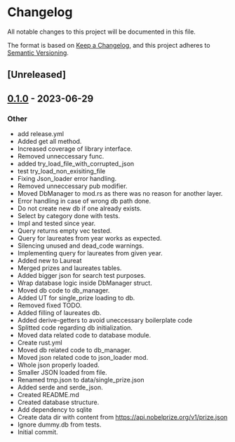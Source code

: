 # Changelog
All notable changes to this project will be documented in this file.

The format is based on [Keep a Changelog](https://keepachangelog.com/en/1.0.0/),
and this project adheres to [Semantic Versioning](https://semver.org/spec/v2.0.0.html).

## [Unreleased]

## [0.1.0](https://github.com/jawoznia/json_to_db/releases/tag/v0.1.0) - 2023-06-29

### Other
- add release.yml
- Added get all method.
- Increased coverage of library interface.
- Removed unneccessary func.
- added try_load_file_with_corrupted_json
- test try_load_non_exisiting_file
- Fixing Json_loader error handling.
- Removed unneccessary pub modifier.
- Moved DbManager to mod.rs as there was no reason for another layer.
- Error handling in case of wrong db path done.
- Do not create new db if one already exists.
- Select by category done with tests.
- Impl and tested since year.
- Query returns empty vec tested.
- Query for laureates from year works as expected.
- Silencing unused and dead_code warnings.
- Implementing query for laureates from given year.
- Added new to Laureat
- Merged prizes and laureates tables.
- Added bigger json for search test purposes.
- Wrap database logic inside DbManager struct.
- Moved db code to db_manager.
- Added UT for single_prize loading to db.
- Removed fixed TODO.
- Added filling of laureates db.
- Added derive-getters to avoid uneccessary boilerplate code
- Splitted code regarding db initialization.
- Moved data related code to database module.
- Create rust.yml
- Moved db related code to db_manager.
- Moved json related code to json_loader mod.
- Whole json properly loaded.
- Smaller JSON loaded from file.
- Renamed tmp.json to data/single_prize.json
- Added serde and serde_json.
- Created README.md
- Created database structure.
- Add dependency to sqlite
- Create data dir with content from https://api.nobelprize.org/v1/prize.json
- Ignore dummy.db from tests.
- Initial commit.
